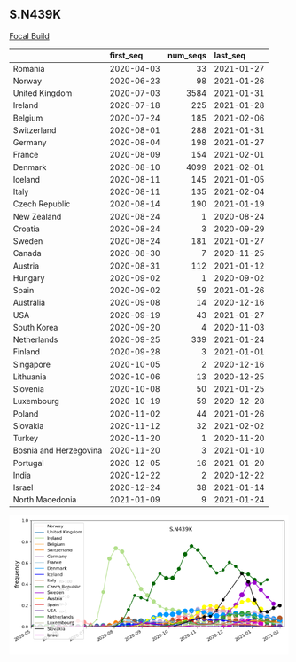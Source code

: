 

## S.N439K
[Focal Build](https://nextstrain.org/groups/neherlab/ncov/S.N439K?c=gt-S_439&f_region=Europe)

|                        | first_seq   |   num_seqs | last_seq   |
|:-----------------------|:------------|-----------:|:-----------|
| Romania                | 2020-04-03  |         33 | 2021-01-27 |
| Norway                 | 2020-06-23  |         98 | 2021-01-26 |
| United Kingdom         | 2020-07-03  |       3584 | 2021-01-31 |
| Ireland                | 2020-07-18  |        225 | 2021-01-28 |
| Belgium                | 2020-07-24  |        185 | 2021-02-06 |
| Switzerland            | 2020-08-01  |        288 | 2021-01-31 |
| Germany                | 2020-08-04  |        198 | 2021-01-27 |
| France                 | 2020-08-09  |        154 | 2021-02-01 |
| Denmark                | 2020-08-10  |       4099 | 2021-02-01 |
| Iceland                | 2020-08-11  |        145 | 2021-01-05 |
| Italy                  | 2020-08-11  |        135 | 2021-02-04 |
| Czech Republic         | 2020-08-14  |        190 | 2021-01-19 |
| New Zealand            | 2020-08-24  |          1 | 2020-08-24 |
| Croatia                | 2020-08-24  |          3 | 2020-09-29 |
| Sweden                 | 2020-08-24  |        181 | 2021-01-27 |
| Canada                 | 2020-08-30  |          7 | 2020-11-25 |
| Austria                | 2020-08-31  |        112 | 2021-01-12 |
| Hungary                | 2020-09-02  |          1 | 2020-09-02 |
| Spain                  | 2020-09-02  |         59 | 2021-01-26 |
| Australia              | 2020-09-08  |         14 | 2020-12-16 |
| USA                    | 2020-09-19  |         43 | 2021-01-27 |
| South Korea            | 2020-09-20  |          4 | 2020-11-03 |
| Netherlands            | 2020-09-25  |        339 | 2021-01-24 |
| Finland                | 2020-09-28  |          3 | 2021-01-01 |
| Singapore              | 2020-10-05  |          2 | 2020-12-16 |
| Lithuania              | 2020-10-06  |         13 | 2020-12-25 |
| Slovenia               | 2020-10-08  |         50 | 2021-01-25 |
| Luxembourg             | 2020-10-19  |         59 | 2020-12-28 |
| Poland                 | 2020-11-02  |         44 | 2021-01-26 |
| Slovakia               | 2020-11-12  |         32 | 2021-02-02 |
| Turkey                 | 2020-11-20  |          1 | 2020-11-20 |
| Bosnia and Herzegovina | 2020-11-20  |          3 | 2021-01-10 |
| Portugal               | 2020-12-05  |         16 | 2021-01-20 |
| India                  | 2020-12-22  |          2 | 2020-12-22 |
| Israel                 | 2020-12-24  |         38 | 2021-01-14 |
| North Macedonia        | 2021-01-09  |          9 | 2021-01-24 |

![Overall trends S.N439K](/overall_trends_figures/overall_trends_S.N439K.png)